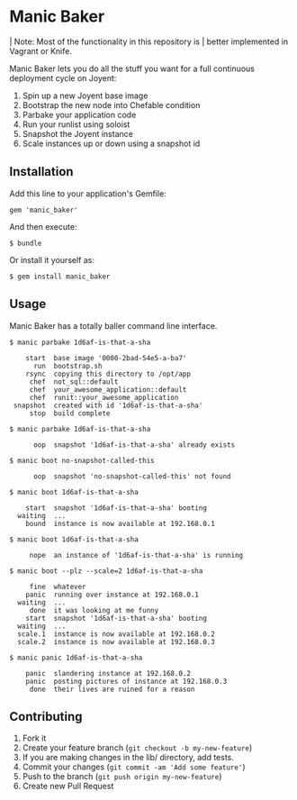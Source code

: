 # Manic Baker

|  Note: Most of the functionality in this repository is
|        better implemented in Vagrant or Knife.

Manic Baker lets you do all the stuff you want for a full
continuous deployment cycle on Joyent:

1. Spin up a new Joyent base image
1. Bootstrap the new node into Chefable condition
1. Parbake your application code
1. Run your runlist using soloist
1. Snapshot the Joyent instance
1. Scale instances up or down using a snapshot id

## Installation

Add this line to your application's Gemfile:

    gem 'manic_baker'

And then execute:

    $ bundle

Or install it yourself as:

    $ gem install manic_baker

## Usage

Manic Baker has a totally baller command line interface.

    $ manic parbake 1d6af-is-that-a-sha

        start  base image '0000-2bad-54e5-a-ba7'
          run  bootstrap.sh
        rsync  copying this directory to /opt/app
         chef  not_sql::default
         chef  your_awesome_application::default
         chef  runit::your_awesome_application
     snapshot  created with id '1d6af-is-that-a-sha'
         stop  build complete

    $ manic parbake 1d6af-is-that-a-sha

          oop  snapshot '1d6af-is-that-a-sha' already exists

    $ manic boot no-snapshot-called-this

          oop  snapshot 'no-snapshot-called-this' not found

    $ manic boot 1d6af-is-that-a-sha

        start  snapshot '1d6af-is-that-a-sha' booting
      waiting  ...
        bound  instance is now available at 192.168.0.1

    $ manic boot 1d6af-is-that-a-sha

         nope  an instance of '1d6af-is-that-a-sha' is running

    $ manic boot --plz --scale=2 1d6af-is-that-a-sha

         fine  whatever
        panic  running over instance at 192.168.0.1
      waiting  ...
         done  it was looking at me funny
        start  snapshot '1d6af-is-that-a-sha' booting
      waiting  ...
      scale.1  instance is now available at 192.168.0.2
      scale.2  instance is now available at 192.168.0.3

    $ manic panic 1d6af-is-that-a-sha

        panic  slandering instance at 192.168.0.2
        panic  posting pictures of instance at 192.168.0.3
         done  their lives are ruined for a reason

## Contributing

1. Fork it
1. Create your feature branch (`git checkout -b my-new-feature`)
1. If you are making changes in the lib/ directory, add tests.
1. Commit your changes (`git commit -am 'Add some feature'`)
1. Push to the branch (`git push origin my-new-feature`)
1. Create new Pull Request
